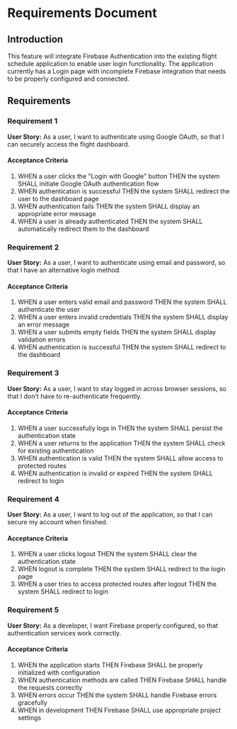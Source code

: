 # Requirements Document

## Introduction

This feature will integrate Firebase Authentication into the existing flight schedule application to enable user login functionality. The application currently has a Login page with incomplete Firebase integration that needs to be properly configured and connected.

## Requirements

### Requirement 1

**User Story:** As a user, I want to authenticate using Google OAuth, so that I can securely access the flight dashboard.

#### Acceptance Criteria

1. WHEN a user clicks the "Login with Google" button THEN the system SHALL initiate Google OAuth authentication flow
2. WHEN authentication is successful THEN the system SHALL redirect the user to the dashboard page
3. WHEN authentication fails THEN the system SHALL display an appropriate error message
4. WHEN a user is already authenticated THEN the system SHALL automatically redirect them to the dashboard

### Requirement 2

**User Story:** As a user, I want to authenticate using email and password, so that I have an alternative login method.

#### Acceptance Criteria

1. WHEN a user enters valid email and password THEN the system SHALL authenticate the user
2. WHEN a user enters invalid credentials THEN the system SHALL display an error message
3. WHEN a user submits empty fields THEN the system SHALL display validation errors
4. WHEN authentication is successful THEN the system SHALL redirect to the dashboard

### Requirement 3

**User Story:** As a user, I want to stay logged in across browser sessions, so that I don't have to re-authenticate frequently.

#### Acceptance Criteria

1. WHEN a user successfully logs in THEN the system SHALL persist the authentication state
2. WHEN a user returns to the application THEN the system SHALL check for existing authentication
3. WHEN authentication is valid THEN the system SHALL allow access to protected routes
4. WHEN authentication is invalid or expired THEN the system SHALL redirect to login

### Requirement 4

**User Story:** As a user, I want to log out of the application, so that I can secure my account when finished.

#### Acceptance Criteria

1. WHEN a user clicks logout THEN the system SHALL clear the authentication state
2. WHEN logout is complete THEN the system SHALL redirect to the login page
3. WHEN a user tries to access protected routes after logout THEN the system SHALL redirect to login

### Requirement 5

**User Story:** As a developer, I want Firebase properly configured, so that authentication services work correctly.

#### Acceptance Criteria

1. WHEN the application starts THEN Firebase SHALL be properly initialized with configuration
2. WHEN authentication methods are called THEN Firebase SHALL handle the requests correctly
3. WHEN errors occur THEN the system SHALL handle Firebase errors gracefully
4. WHEN in development THEN Firebase SHALL use appropriate project settings